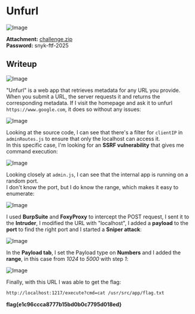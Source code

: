 # Unfurl
![Image](https://github.com/user-attachments/assets/95aef574-bae7-46c2-aab7-d6b2b50bc989)

**Attachment:** [challenge.zip](https://github.com/user-attachments/files/19055047/challenge.zip)  
**Password:** snyk-ftf-2025

## Writeup

![Image](https://github.com/user-attachments/assets/727cf9ff-8a67-4873-be48-c10cddbc877c)

"Unfurl" is a web app that retrieves metadata for any URL you provide. When you submit a URL, the server requests it and returns the corresponding metadata. If I visit the homepage and ask it to unfurl `https://www.google.com`, it does so without any issues:

![Image](https://github.com/user-attachments/assets/0641a53b-e7fd-4069-8072-a08e35c753f9)

Looking at the source code, I can see that there's a filter for `clientIP` in `adminRoutes.js` to ensure that only the localhost can access it.  
In this specific case, I'm looking for an **SSRF vulnerability** that gives me command execution:

![Image](https://github.com/user-attachments/assets/d0ea2a35-eb57-4d11-81bc-036029ea8d23)

Looking closely at `admin.js`, I can see that the internal app is running on a random port.  
I don't know the port, but I do know the range, which makes it easy to enumerate:

![Image](https://github.com/user-attachments/assets/0c32da75-c29c-4641-8e05-fbdcb26e7456)

I used **BurpSuite** and **FoxyProxy** to intercept the POST request, I sent it to the **Intruder**, I modified the URL with "localhost", I added a **payload** to the **port** to find the right port and I started a **Sniper attack**:

![Image](https://github.com/user-attachments/assets/00ff3a59-71bf-4074-b959-b8174e920eb2)

In the **Payload tab**, I set the Payload type on **Numbers** and I added the **range**, in this case from *1024* to *5000* with step *1*:

![Image](https://github.com/user-attachments/assets/5a47a4ad-0f39-4e6f-b8fd-6cb3101646c9)

Finally, with this URL I was able to get the flag:

```bash
http://localhost:1217/execute?cmd=cat /usr/src/app/flag.txt
```

**flag{e1c96ccca8777b15bd0b0c7795d018ed}**
